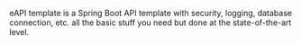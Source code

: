 eAPI template is a Spring Boot API template with security, logging, database connection, etc. all the basic stuff you need but done at the state-of-the-art level.
